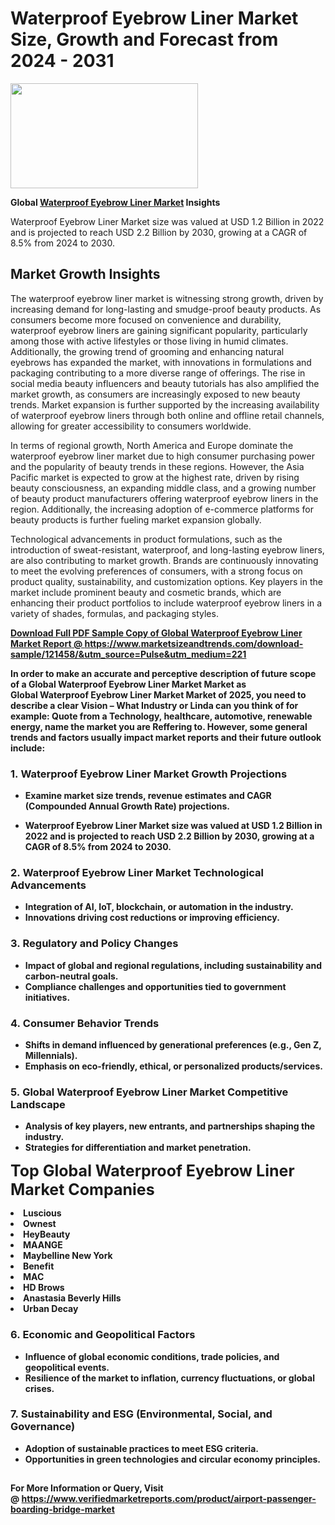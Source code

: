 <H1>Waterproof Eyebrow Liner Market Size, Growth and Forecast from 2024 - 2031</H1><img class="aligncenter size-medium wp-image-584254" src="https://thirdeyenews.in/wp-content/uploads/2024/09/Global-Market-Research-300x168.jpeg" alt="" width="300" height="168" /><p><strong>Global&nbsp;<a href="https://www.marketsizeandtrends.com/download-sample/121458/&amp;utm_source=Pulse&amp;utm_medium=221">Waterproof Eyebrow Liner Market</a> Insights</strong></p><p>Waterproof Eyebrow Liner Market size was valued at USD 1.2 Billion in 2022 and is projected to reach USD 2.2 Billion by 2030, growing at a CAGR of 8.5% from 2024 to 2030.</p><p><h2>Market Growth Insights</h2> <p>The waterproof eyebrow liner market is witnessing strong growth, driven by increasing demand for long-lasting and smudge-proof beauty products. As consumers become more focused on convenience and durability, waterproof eyebrow liners are gaining significant popularity, particularly among those with active lifestyles or those living in humid climates. Additionally, the growing trend of grooming and enhancing natural eyebrows has expanded the market, with innovations in formulations and packaging contributing to a more diverse range of offerings. The rise in social media beauty influencers and beauty tutorials has also amplified the market growth, as consumers are increasingly exposed to new beauty trends. Market expansion is further supported by the increasing availability of waterproof eyebrow liners through both online and offline retail channels, allowing for greater accessibility to consumers worldwide.</p> <p><strong><a href="#"></a></strong></p> <p>In terms of regional growth, North America and Europe dominate the waterproof eyebrow liner market due to high consumer purchasing power and the popularity of beauty trends in these regions. However, the Asia Pacific market is expected to grow at the highest rate, driven by rising beauty consciousness, an expanding middle class, and a growing number of beauty product manufacturers offering waterproof eyebrow liners in the region. Additionally, the increasing adoption of e-commerce platforms for beauty products is further fueling market expansion globally.</p> <p>Technological advancements in product formulations, such as the introduction of sweat-resistant, waterproof, and long-lasting eyebrow liners, are also contributing to market growth. Brands are continuously innovating to meet the evolving preferences of consumers, with a strong focus on product quality, sustainability, and customization options. Key players in the market include prominent beauty and cosmetic brands, which are enhancing their product portfolios to include waterproof eyebrow liners in a variety of shades, formulas, and packaging styles.</p> <p><strong><a href="#"></p><p><span class=""><strong>Download Full PDF Sample Copy of Global Waterproof Eyebrow Liner Market Report</strong> @ <a href="https://www.marketsizeandtrends.com/download-sample/121458/&amp;utm_source=Pulse&amp;utm_medium=221" target="_blank">https://www.marketsizeandtrends.com/download-sample/121458/&amp;utm_source=Pulse&amp;utm_medium=221</a></span></p><p>In order to make an accurate and perceptive description of future scope of a Global&nbsp;Waterproof Eyebrow Liner Market Market as Global&nbsp;Waterproof Eyebrow Liner Market Market of 2025, you need to describe a clear Vision &ndash; What Industry or Linda can you think of for example: Quote from a Technology, healthcare, automotive, renewable energy, name the market you are Reffering to. However, some general trends and factors usually impact market reports and their future outlook include:</p><h3>1.&nbsp;<strong>Waterproof Eyebrow Liner Market Growth Projections</strong></h3><ul><li>Examine market size trends, revenue estimates and CAGR (Compounded Annual Growth Rate) projections.</li><li><p>Waterproof Eyebrow Liner Market size was valued at USD 1.2 Billion in 2022 and is projected to reach USD 2.2 Billion by 2030, growing at a CAGR of 8.5% from 2024 to 2030.</p></li></ul><h3>2.&nbsp;<strong>Waterproof Eyebrow Liner Market Technological Advancements</strong></h3><ul><li>Integration of AI, IoT, blockchain, or automation in the industry.</li><li>Innovations driving cost reductions or improving efficiency.</li></ul><h3>3.&nbsp;<strong>Regulatory and Policy Changes</strong></h3><ul><li>Impact of global and regional regulations, including sustainability and carbon-neutral goals.</li><li>Compliance challenges and opportunities tied to government initiatives.</li></ul><h3>4.&nbsp;<strong>Consumer Behavior Trends</strong></h3><ul><li>Shifts in demand influenced by generational preferences (e.g., Gen Z, Millennials).</li><li>Emphasis on eco-friendly, ethical, or personalized products/services.</li></ul><h3>5.&nbsp;<strong>Global Waterproof Eyebrow Liner Market Competitive Landscape</strong></h3><ul><li>Analysis of key players, new entrants, and partnerships shaping the industry.</li><li>Strategies for differentiation and market penetration.</li></ul><p data-pm-slice="1 1 []"><span style="color: inherit; font-family: inherit; font-size: 25px;">Top Global Waterproof Eyebrow Liner Market Companies</span></p><div class="" data-test-id=""><p><li>Luscious</li><li> Ownest</li><li> HeyBeauty</li><li> MAANGE</li><li> Maybelline New York</li><li> Benefit</li><li> MAC</li><li> HD Brows</li><li> Anastasia Beverly Hills</li><li> Urban Decay</li></p></div><h3>6.&nbsp;<strong>Economic and Geopolitical Factors</strong></h3><ul><li>Influence of global economic conditions, trade policies, and geopolitical events.</li><li>Resilience of the market to inflation, currency fluctuations, or global crises.</li></ul><h3>7.&nbsp;<strong>Sustainability and ESG (Environmental, Social, and Governance)</strong></h3><ul><li>Adoption of sustainable practices to meet ESG criteria.</li><li>Opportunities in green technologies and circular economy principles.</li></ul><h2><strong style="font-size: 14px;">For More Information or Query, Visit @&nbsp;</strong><a style="background-color: #ffffff; font-size: 14px;" href="https://www.marketsizeandtrends.com/report/waterproof-eyebrow-liner-market/" target="_blank">https://www.verifiedmarketreports.com/product/airport-passenger-boarding-bridge-market</a></h2>

